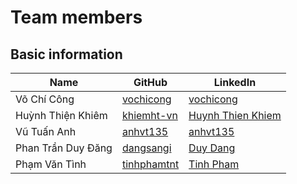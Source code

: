 # Team members

## Basic information

| Name         	     | GitHub                                      	| LinkedIn                       												|
| ------------------ | --------------------------------------------	| ------------------------------------------------------------------------------|
| Võ Chí Công  	     | [vochicong](https://github.com/vochicong)   	| [vochicong](https://www.linkedin.com/in/vochicong/) 							|
| Huỳnh Thiện Khiêm  | [khiemht-vn](https://github.com/khiemht-vn) 	| [Huynh Thien Khiem](https://www.linkedin.com/in/khiêm-huỳnh-thiện-4ba64334/) 	|
| Vũ Tuấn Anh  	     | [anhvt135](https://github.com/anhvt135)     	| [anhvt135](https://www.linkedin.com/in/anhvt135/) 							|
| Phan Trần Duy Đăng | [dangsangi](https://github.com/dangsangi)   	| [Duy Dang](https://www.linkedin.com/in/duy-dang-b9b317108)  					|
| Phạm Văn Tình      | [tinhphamtnt](https://github.com/tinhphamtnt)	| [Tinh Pham](https://www.linkedin.com/in/tinh-pham-b63058143) 					|
